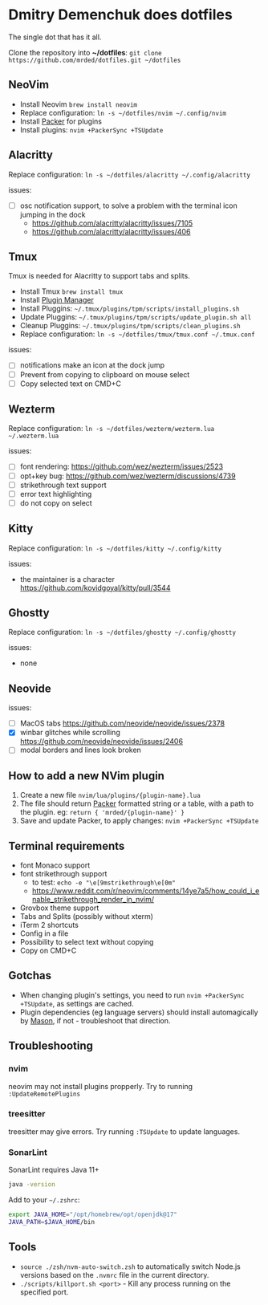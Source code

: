 # Dmitry Demenchuk does dotfiles

The single dot that has it all.

Clone the repository into **~/dotfiles**: `git clone https://github.com/mrded/dotfiles.git ~/dotfiles`

## NeoVim

- Install Neovim `brew install neovim`
- Replace configuration: `ln -s ~/dotfiles/nvim ~/.config/nvim`
- Install [Packer](https://github.com/wbthomason/packer.nvim) for plugins
- Install plugins: `nvim +PackerSync +TSUpdate`

## Alacritty

Replace configuration: `ln -s ~/dotfiles/alacritty ~/.config/alacritty`

issues:

- [ ] osc notification support, to solve a problem with the terminal icon jumping in the dock
  - https://github.com/alacritty/alacritty/issues/7105
  - https://github.com/alacritty/alacritty/issues/406

## Tmux

Tmux is needed for Alacritty to support tabs and splits.

- Install Tmux `brew install tmux`
- Install [Plugin Manager](https://github.com/tmux-plugins/tpm)
- Install Pluggins: `~/.tmux/plugins/tpm/scripts/install_plugins.sh`
- Update Pluggins: `~/.tmux/plugins/tpm/scripts/update_plugin.sh all`
- Cleanup Pluggins: `~/.tmux/plugins/tpm/scripts/clean_plugins.sh`
- Replace configuration: `ln -s ~/dotfiles/tmux/tmux.conf ~/.tmux.conf`

issues:

- [ ] notifications make an icon at the dock jump
- [ ] Prevent from copying to clipboard on mouse select
- [ ] Copy selected text on CMD+C

## Wezterm

Replace configuration: `ln -s ~/dotfiles/wezterm/wezterm.lua ~/.wezterm.lua`

issues:

- [ ] font rendering: https://github.com/wez/wezterm/issues/2523
- [ ] opt+key bug: https://github.com/wez/wezterm/discussions/4739
- [ ] strikethrough text support
- [ ] error text highlighting
- [ ] do not copy on select

## Kitty

Replace configuration: `ln -s ~/dotfiles/kitty ~/.config/kitty`

issues:

- the maintainer is a character https://github.com/kovidgoyal/kitty/pull/3544

## Ghostty

Replace configuration: `ln -s ~/dotfiles/ghostty ~/.config/ghostty`

issues:

- none

## Neovide

issues:

- [ ] MacOS tabs https://github.com/neovide/neovide/issues/2378
- [x] winbar glitches while scrolling https://github.com/neovide/neovide/issues/2406
- [ ] modal borders and lines look broken

## How to add a new NVim plugin

1. Create a new file `nvim/lua/plugins/{plugin-name}.lua`
2. The file should return [Packer](https://github.com/wbthomason/packer.nvim) formatted string or a table, with a path to the plugin. eg: `return { 'mrded/{plugin-name}' }`
3. Save and update Packer, to apply changes: `nvim +PackerSync +TSUpdate`

## Terminal requirements

- font Monaco support
- font strikethrough support
  - to test: `echo -e "\e[9mstrikethrough\e[0m"`
  - https://www.reddit.com/r/neovim/comments/14ye7a5/how_could_i_enable_strikethrough_render_in_nvim/
- Grovbox theme support
- Tabs and Splits (possibly without xterm)
- iTerm 2 shortcuts
- Config in a file
- Possibility to select text without copying
- Copy on CMD+C

## Gotchas

- When changing plugin's settings, you need to run `nvim +PackerSync +TSUpdate`, as settings are cached.
- Plugin dependencies (eg language servers) should install automagically by [Mason](https://github.com/williamboman/mason.nvim), if not - troubleshoot that direction.

## Troubleshooting

### nvim

neovim may not install plugins propperly. Try to running `:UpdateRemotePlugins`

### treesitter

treesitter may give errors. Try running `:TSUpdate` to update languages.

### SonarLint

SonarLint requires Java 11+

```bash
java -version
```

Add to your `~/.zshrc`:

```bash
export JAVA_HOME="/opt/homebrew/opt/openjdk@17"
JAVA_PATH=$JAVA_HOME/bin
```

## Tools

- `source ./zsh/nvm-auto-switch.zsh` to automatically switch Node.js versions based on the `.nvmrc` file in the current directory.
- `./scripts/killport.sh <port>` - Kill any process running on the specified port.
